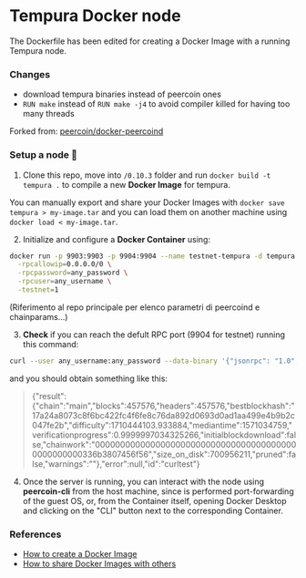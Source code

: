 # Tempura Docker node

The Dockerfile has been edited for creating a Docker Image with a running Tempura node.

### Changes

* download tempura binaries instead of peercoin ones
* `RUN make` instead of `RUN make -j4` to avoid compiler killed for having too many threads

Forked from: [peercoin/docker-peercoind](https://github.com/peercoin/docker-peercoind.git)

### Setup a node  :whale:

1. Clone this repo, move into `/0.10.3` folder and run `docker build -t tempura .` to compile a new **Docker Image** for tempura. 

You can manually export and share your Docker Images with `docker save tempura > my-image.tar` and you can load them on another machine using `docker load < my-image.tar`.


2. Initialize and configure a **Docker Container** using:

```sh
docker run -p 9903:9903 -p 9904:9904 --name testnet-tempura -d tempura \
  -rpcallowip=0.0.0.0/0 \
  -rpcpassword=any_password \
  -rpcuser=any_username \
  -testnet=1
```

(Riferimento al repo principale per elenco parametri di peercoind e chainparams...)

3. **Check** if you can reach the defult RPC port (9904 for testnet) running this command:

```sh
curl --user any_username:any_password --data-binary '{"jsonrpc": "1.0", "id":"curltest", "method": "getblockchaininfo", "params": [] }'  -H 'content-type: text/plain;' localhost:9904/
```

and you should obtain something like this:

> {"result":{"chain":"main","blocks":457576,"headers":457576,"bestblockhash":"17a24a8073c8f6bc422fc4f6fe8c76da892d0693d0ad1aa499e4b9b2c047fe2b","difficulty":1710444103.933884,"mediantime":1571034759,"verificationprogress":0.9999997034325266,"initialblockdownload":false,"chainwork":"00000000000000000000000000000000000000000000000000336b3807456f56","size_on_disk":700956211,"pruned":false,"warnings":""},"error":null,"id":"curltest"}

4. Once the server is running, you can interact with the node using **peercoin-cli** from the host machine, since is performed port-forwarding of the guest OS, or, from the Container itself, opening Docker Desktop and clicking on the "CLI" button next to the corresponding Container.

### References

* [How to create a Docker Image](https://www.linux.com/training-tutorials/how-create-docker-image/?utm_source=pocket_mylist)
* [How to share Docker Images with others](https://www.cloudsavvyit.com/12326/how-to-share-docker-images-with-others/?utm_source=pocket_mylist)
